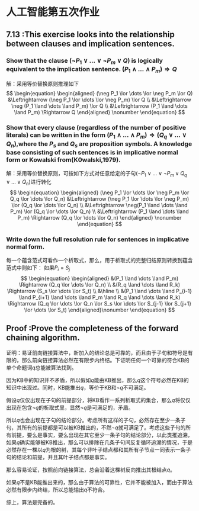 # 人工智能第五次作业
## 7.13 :This exercise looks into the relationship between clauses and implication sentences.
### Show that the clause $(\neg P_1 \lor \dots \lor \neg P_m \lor Q)$ is logically equivalent to the implication sentence. $(P_1 \land \dots \land P_m)\Rightarrow Q$
解：采用等价替换原则推理如下
$$
\begin{equation}
    \begin{aligned}
        (\neg P_1 \lor \dots \lor \neg P_m \lor Q) &\Leftrightarrow (\neg P_1 \lor \dots \lor \neg P_m) \lor Q \\
        &\Leftrightarrow \neg (P_1 \land \dots \land P_m) \lor Q \\
        &\Leftrightarrow (P_1 \land \dots \land P_m) \Rightarrow Q
    \end{aligned} \nonumber
\end{equation}
$$
### Show that every clause (regardless of the number of positive literals) can be written in the form $(P_1 \land \dots \land P_m) \Rightarrow (Q_q \lor \dots \lor Q_n)$,where the $P_s$ and $Q_s$ are proposition symbols. A knowledge base consisting of such sentences is in implicative normal form or Kowalski from(K0walski,1979).
解：采用等价替换原则，可按如下方式对任意给定的子句$(\neg P_1 \lor \dots \lor \neg P_m \lor Q_q \lor \dots \lor Q_n)$进行转化
$$
\begin{equation}
    \begin{aligned}
        (\neg P_1 \lor \dots \lor \neg P_m \lor Q_q \lor \dots \lor Q_n) &\Leftrightarrow (\neg P_1 \lor \dots \lor \neg P_m) \lor (Q_q \lor \dots \lor Q_n) \\
        &\Leftrightarrow \neg(P_1 \land \dots \land P_m) \lor (Q_q \lor \dots \lor Q_n) \\
        &\Leftrightarrow (P_1 \land \dots \land P_m) \Rightarrow (Q_q \lor \dots \lor Q_n)
    \end{aligned} \nonumber
\end{equation}
$$
### Write down the full resolution rule for sentences in implicative normal form.
每一个蕴含范式可看作一个析取式，那么，用于析取式的完整归结原则转换到蕴含范式中则如下：
如果$P_i = S_j$
$$
\begin{equation}
    \begin{aligned}
        &(P_1 \land \dots \land P_m) \Rightarrow (Q_q \lor \dots \lor Q_n) \\
        &(R_q \land \dots \land R_k) \Rightarrow (S_s \lor \dots \lor S_t) \\
        &\hline \\
        &(P_1 \land \dots \land P_{i-1} \land P_{i+1} \land \dots \land P_m \land R_q \land \dots \land R_k) \Rightarrow (Q_q \lor \dots \lor Q_n \lor S_s \lor \dots \lor S_{j-1} \lor S_{j+1} \lor \dots \lor S_t)
    \end{aligned}\nonumber
\end{equation}
$$
## Proof :Prove the completeness of the forward chaining algorithm.
证明：易证前向链接算法中，新加入的结论总是可靠的，而且由于子句和符号是有限的，那么前向链接算法必然在有限步内终结。下证明任何一个可靠的符合KB的单个命题词$q$总能被算法找到。

因为KB中的知识并不矛盾，所以假如$q$能由KB推出，那么$q$这个符号必然在KB的知识中出现过。同时，KB能推出$q$，等价于KB和$\neg q$不可满足。

假设$q$仅仅出现在子句的前提部分，将KB看作一系列析取式的集合，那么$q$将仅仅出现在包含$\neg q$的析取式里，显然$\neg q$是可满足的，矛盾。

所以$q$也会出现在子句的结论部分。考虑所有这样的子句，必然存在至少一条子句，其所有的前提都是可以被KB推出的，不然$\neg q$就可满足了。考虑这些子句的所有前提，要么是事实，要么出现在其它至少一条子句的结论部分，以此类推追溯，如果$q$确实能够被KB推出，那么可以排除在几条子句间反复循环追溯的情况，于是必然存在一棵以$q$为根的树，其每个非叶子结点都和其所有子节点一同表示一条子句的结论和前提，并且其叶子结点都是事实。

那么容易论证，按照前向链接算法，总会沿着这棵树反向推出其根结点$q$。

如果$q$不是KB能推出来的，那么由于算法的可靠性，它并不能被加入，而由于算法必然有限步内终结，所以总能输出$q$不符合。

综上，算法是完备的。